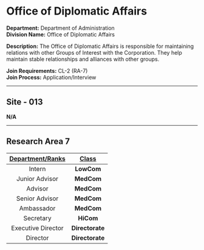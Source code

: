 # Office of Diplomatic Affairs

**Department:** Department of Administration  
**Division Name:** Office of Diplomatic Affairs

**Description:** The Office of Diplomatic Affairs is responsible for maintaining relations with other Groups of Interest with the Corporation. They help maintain stable relationships and alliances with other groups.

**Join Requirements:** CL-2 (RA-7)  
**Join Process:** Application/Interview

---

## Site - 013
**N/A**

---

## Research Area 7
| **<ins>Department/Ranks</ins>** | **<ins>Class</ins>** |
|:---:|:---:|
| Intern | **LowCom** |
| Junior Advisor | **MedCom** |
| Advisor | **MedCom** |
| Senior Advisor | **MedCom** |
| Ambassador | **MedCom** |
| Secretary | **HiCom** |
| Executive Director | **Directorate** |
| Director | **Directorate** |
